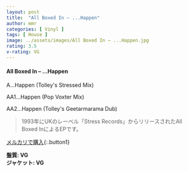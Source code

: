 ```yaml
---
layout: post
title:  "All Boxed In – ...Happen"
author: mmr
categories: [ Vinyl ]
tags: [ House ]
image: ../assets/images/All Boxed In – ...Happen.jpg
rating: 3.5
v-rating: VG
---
```


#### All Boxed In – ...Happen

A...Happen (Tolley's Stressed Mix)

AA1...Happen (Pop Voxter Mix)

AA2...Happen (Tolley's Geetarmarama Dub)

> 1993年にUKのレーベル「Stress Records」からリリースされたAll Boxed InによるEPです。


[メルカリで購入](https://jp.mercari.com/item/m42506837214){:.button1}

<div class="mt-4 mb-4 d-flex align-items-center">
<strong class="mr-1">盤質: VG</strong>
</div>
<div class="mt-4 mb-4 d-flex align-items-center">
<strong class="mr-1">ジャケット: VG</strong>
</div>
